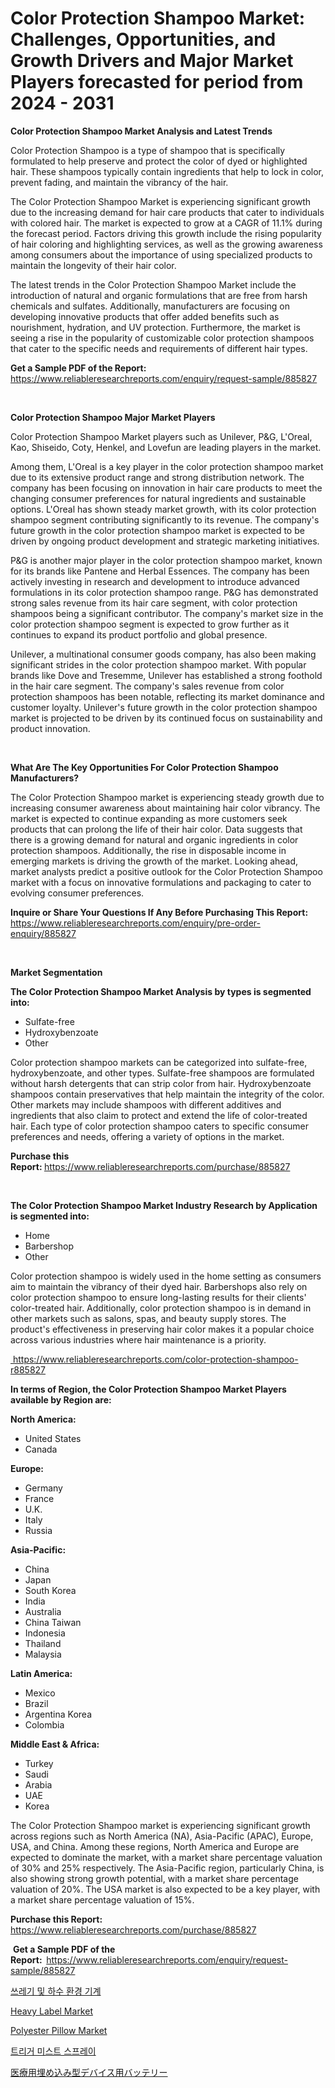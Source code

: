 <p><h1>Color Protection Shampoo Market: Challenges, Opportunities, and Growth Drivers and Major Market Players forecasted for period from 2024 - 2031</h1></p><p><strong>Color Protection Shampoo Market Analysis and Latest Trends</strong></p>
<p><p>Color Protection Shampoo is a type of shampoo that is specifically formulated to help preserve and protect the color of dyed or highlighted hair. These shampoos typically contain ingredients that help to lock in color, prevent fading, and maintain the vibrancy of the hair.</p><p>The Color Protection Shampoo Market is experiencing significant growth due to the increasing demand for hair care products that cater to individuals with colored hair. The market is expected to grow at a CAGR of 11.1% during the forecast period. Factors driving this growth include the rising popularity of hair coloring and highlighting services, as well as the growing awareness among consumers about the importance of using specialized products to maintain the longevity of their hair color.</p><p>The latest trends in the Color Protection Shampoo Market include the introduction of natural and organic formulations that are free from harsh chemicals and sulfates. Additionally, manufacturers are focusing on developing innovative products that offer added benefits such as nourishment, hydration, and UV protection. Furthermore, the market is seeing a rise in the popularity of customizable color protection shampoos that cater to the specific needs and requirements of different hair types.</p></p>
<p><strong>Get a Sample PDF of the Report:&nbsp;</strong> <a href="https://www.reliableresearchreports.com/enquiry/request-sample/885827">https://www.reliableresearchreports.com/enquiry/request-sample/885827</a></p>
<p>&nbsp;</p>
<p><strong>Color Protection Shampoo Major Market Players</strong></p>
<p><p>Color Protection Shampoo Market players such as Unilever, P&G, L'Oreal, Kao, Shiseido, Coty, Henkel, and Lovefun are leading players in the market. </p><p>Among them, L'Oreal is a key player in the color protection shampoo market due to its extensive product range and strong distribution network. The company has been focusing on innovation in hair care products to meet the changing consumer preferences for natural ingredients and sustainable options. L'Oreal has shown steady market growth, with its color protection shampoo segment contributing significantly to its revenue. The company's future growth in the color protection shampoo market is expected to be driven by ongoing product development and strategic marketing initiatives.</p><p>P&G is another major player in the color protection shampoo market, known for its brands like Pantene and Herbal Essences. The company has been actively investing in research and development to introduce advanced formulations in its color protection shampoo range. P&G has demonstrated strong sales revenue from its hair care segment, with color protection shampoos being a significant contributor. The company's market size in the color protection shampoo segment is expected to grow further as it continues to expand its product portfolio and global presence.</p><p>Unilever, a multinational consumer goods company, has also been making significant strides in the color protection shampoo market. With popular brands like Dove and Tresemme, Unilever has established a strong foothold in the hair care segment. The company's sales revenue from color protection shampoos has been notable, reflecting its market dominance and customer loyalty. Unilever's future growth in the color protection shampoo market is projected to be driven by its continued focus on sustainability and product innovation.</p></p>
<p>&nbsp;</p>
<p><strong>What Are The Key Opportunities For Color Protection Shampoo Manufacturers?</strong></p>
<p><p>The Color Protection Shampoo market is experiencing steady growth due to increasing consumer awareness about maintaining hair color vibrancy. The market is expected to continue expanding as more customers seek products that can prolong the life of their hair color. Data suggests that there is a growing demand for natural and organic ingredients in color protection shampoos. Additionally, the rise in disposable income in emerging markets is driving the growth of the market. Looking ahead, market analysts predict a positive outlook for the Color Protection Shampoo market with a focus on innovative formulations and packaging to cater to evolving consumer preferences.</p></p>
<p><strong>Inquire or Share Your Questions If Any Before Purchasing This Report:</strong> <a href="https://www.reliableresearchreports.com/enquiry/pre-order-enquiry/885827">https://www.reliableresearchreports.com/enquiry/pre-order-enquiry/885827</a></p>
<p>&nbsp;</p>
<p><strong>Market Segmentation</strong></p>
<p><strong>The Color Protection Shampoo Market Analysis by types is segmented into:</strong></p>
<p><ul><li>Sulfate-free</li><li>Hydroxybenzoate</li><li>Other</li></ul></p>
<p><p>Color protection shampoo markets can be categorized into sulfate-free, hydroxybenzoate, and other types. Sulfate-free shampoos are formulated without harsh detergents that can strip color from hair. Hydroxybenzoate shampoos contain preservatives that help maintain the integrity of the color. Other markets may include shampoos with different additives and ingredients that also claim to protect and extend the life of color-treated hair. Each type of color protection shampoo caters to specific consumer preferences and needs, offering a variety of options in the market.</p></p>
<p><strong>Purchase this Report:&nbsp;</strong><a href="https://www.reliableresearchreports.com/purchase/885827">https://www.reliableresearchreports.com/purchase/885827</a></p>
<p>&nbsp;</p>
<p><strong>The Color Protection Shampoo Market Industry Research by Application is segmented into:</strong></p>
<p><ul><li>Home</li><li>Barbershop</li><li>Other</li></ul></p>
<p><p>Color protection shampoo is widely used in the home setting as consumers aim to maintain the vibrancy of their dyed hair. Barbershops also rely on color protection shampoo to ensure long-lasting results for their clients' color-treated hair. Additionally, color protection shampoo is in demand in other markets such as salons, spas, and beauty supply stores. The product's effectiveness in preserving hair color makes it a popular choice across various industries where hair maintenance is a priority.</p></p>
<p><a href="https://www.reliableresearchreports.com/color-protection-shampoo-r885827">&nbsp;https://www.reliableresearchreports.com/color-protection-shampoo-r885827</a></p>
<p><strong>In terms of Region, the Color Protection Shampoo Market Players available by Region are:</strong></p>
<p>
    <p> <strong> North America: </strong>
        <ul>
            <li>United States</li>
            <li>Canada</li>
        </ul>
        </p> 
    <p> <strong> Europe: </strong>
        <ul>
            <li>Germany</li>
            <li>France</li>
            <li>U.K.</li>
            <li>Italy</li>
            <li>Russia</li>
        </ul>
        </p> 
    <p> <strong> Asia-Pacific: </strong>
        <ul>
            <li>China</li>
            <li>Japan</li>
            <li>South Korea</li>
            <li>India</li>
            <li>Australia</li>
            <li>China Taiwan</li>
            <li>Indonesia</li>
            <li>Thailand</li>
            <li>Malaysia</li>
        </ul>
        </p> 
    <p> <strong> Latin America: </strong>
        <ul>
            <li>Mexico</li>
            <li>Brazil</li>
            <li>Argentina Korea</li>
            <li>Colombia</li>
        </ul>
        </p> 
    <p> <strong> Middle East & Africa: </strong>
        <ul>
            <li>Turkey</li>
            <li>Saudi</li>
            <li>Arabia</li>
            <li>UAE</li>
            <li>Korea</li>
        </ul>
    </p>
    </p>
<p><p>The Color Protection Shampoo market is experiencing significant growth across regions such as North America (NA), Asia-Pacific (APAC), Europe, USA, and China. Among these regions, North America and Europe are expected to dominate the market, with a market share percentage valuation of 30% and 25% respectively. The Asia-Pacific region, particularly China, is also showing strong growth potential, with a market share percentage valuation of 20%. The USA market is also expected to be a key player, with a market share percentage valuation of 15%.</p></p>
<p><strong>Purchase this Report: </strong><a href="https://www.reliableresearchreports.com/purchase/885827">https://www.reliableresearchreports.com/purchase/885827</a></p>
<p>&nbsp;<strong>Get a Sample PDF of the Report:&nbsp;&nbsp;</strong><a href="https://www.reliableresearchreports.com/enquiry/request-sample/885827">https://www.reliableresearchreports.com/enquiry/request-sample/885827</a></p>
<p><strong></strong></p>
<p><p><a href="https://github.com/naiemislamrayan2/Market-Research-Report-List-1/blob/main/1918323150707.md">쓰레기 및 하수 환경 기계</a></p><p><a href="https://github.com/niyotibauri9/Market-Research-Report-List-1/blob/main/heavy-label-market.md">Heavy Label Market</a></p><p><a href="https://github.com/sofayahoo2023/Market-Research-Report-List-5/blob/main/polyester-pillow-market.md">Polyester Pillow Market</a></p><p><a href="https://github.com/RickyMetzDVM/Market-Research-Report-List-1/blob/main/2100827150706.md">트리거 미스트 스프레이</a></p><p><a href="https://github.com/xnljig2898992/Market-Research-Report-List-2/blob/main/1198957142956.md">医療用埋め込み型デバイス用バッテリー</a></p></p>